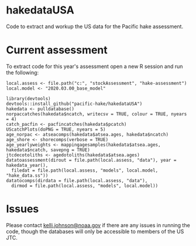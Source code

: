 # hakedataUSA
Code to extract and workup the US data for the Pacific hake assessment.

# Current assessment
To extract code for this year's assessment open a new R session and run the following:
```
local.assess <- file.path("c:", "stockAssessment", "hake-assessment")
local.model <- "2020.03.00_base_model"

library(devtools)
devtools::install_github("pacific-hake/hakedataUSA")
hakedata <- pulldatabase()
norpaccatches(hakedata$ncatch, writecsv = TRUE, colour = TRUE, nyears = 4)
catch_pacfin <- pacfincatches(hakedata$pcatch)
UScatchPlots(doPNG = TRUE, nyears = 5)
age_norpac <- atseacomps(hakedata$atsea.ages, hakedata$ncatch)
age_shore <- shorecomps(verbose = TRUE)
age_yearlyweights <- mappingagesamples(hakedata$atsea.ages, hakedata$ncatch, savepng = TRUE)
jtcdecotoliths <- agedotoliths(hakedata$atsea.ages)
datatoassessment(dirout = file.path(local.assess, "data"), year = hakedata_year(), 
  filedat = file.path(local.assess, "models", local.model, "hake_data.ss"))
datatocomps(dirdata = file.path(local.assess, "data"),
  dirmod = file.path(local.assess, "models", local.model))
```

# Issues
Please contact kelli.johnson@noaa.gov if there are any issues in running the code, though the databases will only be accessible to members of the US JTC.
